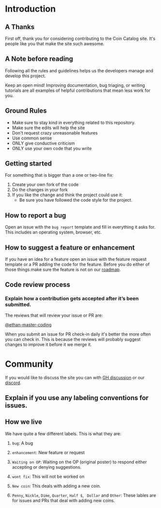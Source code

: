 # Introduction

## A Thanks
First off, thank you for considering contributing to the Coin Catalog site. It's people like you that make the site such awesome.

## A Note before reading
Following all the rules and guidelines helps us the developers manage and develop this project. 


Keep an open mind! Improving documentation, bug triaging, or writing tutorials are all examples of helpful contributions that mean less work for you.

## Ground Rules

* Make sure to stay kind in everything related to this repository.
* Make sure the edits will help the site
* Don't request crazy unreasonable features
* Use common sense
* ONLY give conductive criticism
* ONLY use your own code that you write

## Getting started

For something that is bigger than a one or two-line fix:
1. Create your own fork of the code
2. Do the changes in your fork
3. If you like the change and think the project could use it:
    * Be sure you have followed the code style for the project.


## How to report a bug

Open an issue with the `bug report` template and fill in everything it asks for. This includes an operating system, browser, etc.

## How to suggest a feature or enhancement
If you have an idea for a feature open an issue with the feature request template or a PR adding the code for the feature. Before you do either of those things make sure the feature is not on our [roadmap](https://trello.com/b/TtsJmfVY/road-map).

## Code review process
### Explain how a contribution gets accepted after it’s been submitted.
The reviews that will review your issue or PR are:

[@ethan-master-coding](https://github.com/ethan-master-coding)


When you submit an issue for PR check-in daily it's better the more often you can check in. This is because the reviews will probably suggest changes to improve it before it we merge it.

# Community
If you would like to discuss the site you can with [GH discussion](https://github.com/How-To-Program-Org/How-To-Program/discussions) or our [discord](https://discord.gg/qPXPdVVQfE).

## Explain if you use any labeling conventions for issues.

## How we live
We have quite a few different labels. This is what they are:

1. `bug`: A bug

2. `enhancement`: New feature or request

3. `Waiting on OP`: Waiting on the OP (original poster) to respond either accepting or denying suggestions.

4. `wont fix`: This will not be worked on

5. `New coin`: This deals with adding a new coin.

6. `Penny`, `Nickle`, `Dime`, `Quarter`, `Half $`, ` Dollar` and `Other`: These lables are for issues and PRs that deal with adding new coins.
